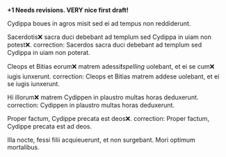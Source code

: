**+1 Needs revisions.  VERY nice first draft!**

Cydippa boues in agros misit sed ei ad tempus non reddiderunt. 

Sacerdotis❌ sacra duci debebant ad templum sed Cydippa in uiam non potest❌.
correction: Sacerdos sacra duci debebant ad templum sed Cydippa in uiam non poterat. 

Cleops et Bitias eorum❌ matrem adessi❗️*spelling* uolebant, et ei se cum❌ iugis iunxerunt. 
correction: Cleops et Bitias matrem addese uolebant, et ei se iugis iunxerunt.

Hi illorum❌ matrem Cydippen in plaustro multas horas deduxerunt. 
correction: Cydippen in plaustro multas horas deduxerunt. 

Proper factum, Cydippe precata est deos❌. 
correction: Proper factum, Cydippe precata est ad deos. 

Illa nocte, fessi filii acquieuerunt, et non surgebant. Mori optimum mortalibus. 
